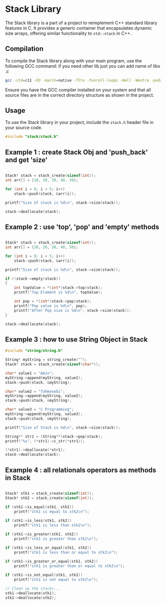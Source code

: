 # Stack Library

The Stack library is a part of a project to reimplement C++ standard library features in C. It provides a generic container that encapsulates dynamic size arrays, offering similar functionality to `std::stack` in C++.

## Compilation

To compile the Stack library along with your main program, use the following GCC command:
if you need other lib just you can add name of libs .c 

```bash
gcc -std=c11 -O3 -march=native -flto -funroll-loops -Wall -Wextra -pedantic -s -o main ./main.c ./stack/stack.c
```

Ensure you have the GCC compiler installed on your system and that all source files are in the correct directory structure as shown in the project.

## Usage

To use the Stack library in your project, include the `stack.h` header file in your source code.

```c
#include "stack/stack.h"
```


## Example 1 : create Stack Obj and 'push_back' and get 'size'

```c

Stack* stack = stack_create(sizeof(int));
int arr[] = {10, 20, 30, 40, 50};

for (int i = 0; i < 5; i++)
    stack->push(stack, &arr[i]);

printf("Size of stack is %d\n", stack->size(stack));

stack->deallocate(stack);

```


## Example 2 : use 'top', 'pop' and 'empty' methods 

```c

Stack* stack = stack_create(sizeof(int));
int arr[] = {10, 20, 30, 40, 50};

for (int i = 0; i < 5; i++)
    stack->push(stack, &arr[i]);

printf("Size of stack is %d\n", stack->size(stack));

if (!stack->empty(stack))
{
    int topValue = *(int*)stack->top(stack);
    printf("Top Element is %d\n", topValue);

    int pop = *(int*)stack->pop(stack);
    printf("Pop value is %d\n", pop);
    printf("After Pop size is %d\n", stack->size(stack));
}

stack->deallocate(stack);

```

## Example 3 : how to use String Object in Stack 

```c
#include "string/string.h"

String* myString = string_create("");
Stack* stack = stack_create(sizeof(char*));

char* value1 = "Amin";
myString->append(myString, value1);
stack->push(stack, &myString);

char* value2 = "Tahmasebi";
myString->append(myString, value2);
stack->push(stack, &myString);

char* value3 = "C Programming";
myString->append(myString, value3);
stack->push(stack, &myString);

printf("Size of Stack is %d\n", stack->size(stack));

String** str1 = (String**)stack->pop(stack);
printf("%s", (*str1)->c_str(*str1));

(*str1)->deallocate(*str1);
stack->deallocate(stack);

```

## Example 4 : all relationals operators as methods in Stack 

```c

Stack* stk1 = stack_create(sizeof(int));
Stack* stk2 = stack_create(sizeof(int));

if (stk1->is_equal(stk1, stk2))
    printf("stk1 is equal to stk2\n");
    
if (stk1->is_less(stk1, stk2)) 
    printf("stk1 is less than stk2\n");

if (stk1->is_greater(stk1, stk2)) 
    printf("stk1 is greater than stk2\n");

if (stk1->is_less_or_equal(stk1, stk2)) 
    printf("stk1 is less than or equal to stk2\n");
    
if (stk1->is_greater_or_equal(stk1, stk2)) 
    printf("stk1 is greater than or equal to stk2\n");

if (stk1->is_not_equal(stk1, stk2)) 
    printf("stk1 is not equal to stk2\n");

// Clean up the stacks...
stk1->deallocate(stk1);
stk2->deallocate(stk2);

```